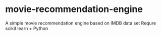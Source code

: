 # movie-recommendation-engine
A simple movie recommendation engine based on IMDB data set 
Requre scikit learn + Python 
